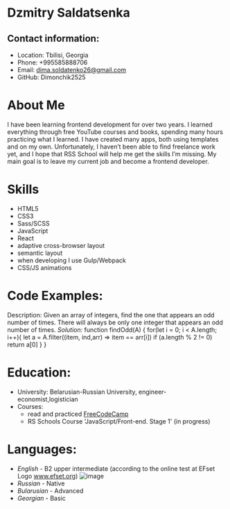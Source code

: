 # Dzmitry Saldatsenka
## Contact information:
* Location: Tbilisi, Georgia
* Phone: +995585888706
* Email: dima.soldatenko26@gmail.com
* GitHub: Dimonchik2525
# About Me
I have been learning frontend development for over two years.
I learned everything through free YouTube courses and books, spending many hours practicing what I learned.
I have created many apps, both using templates and on my own.
Unfortunately, I haven’t been able to find freelance work yet, and I hope that RSS School will help me get the skills I’m missing.
My main goal is to leave my current job and become a frontend developer.
# Skills
* HTML5
* CSS3
* Sass/SCSS
* JavaScript
* React
* adaptive cross-browser layout
* semantic layout
* when developing I use Gulp/Webpack
* CSS/JS animations
# Code Examples:
Description:
Given an array of integers, find the one that appears an odd number of times.
There will always be only one integer that appears an odd number of times.
*Solution:*
function findOdd(A) {
  for(let i = 0; i < A.length; i++){
    let a = A.filter((item, ind,arr) => item == arr[i])
if (a.length % 2 != 0) return a[0]
    }
}
# Education:
* University: Belarusian-Russian University, engineer-economist,logistician
* Courses:
  + read and practiced [FreeCodeCamp](https://learn.javascript.ru/)
  + RS Schools Course 'JavaScript/Front-end. Stage 1' (in progress)
  
# Languages:
* *English* - B2 upper intermediate (according to the online test at EFset Logo www.efset.org)
 ![image](https://github.com/user-attachments/assets/7c165a3d-58d7-4d45-b13c-87fb29ba769d)
* *Russian* - Native
* *Bularusian* - Advanced
* *Georgian* - Basic
